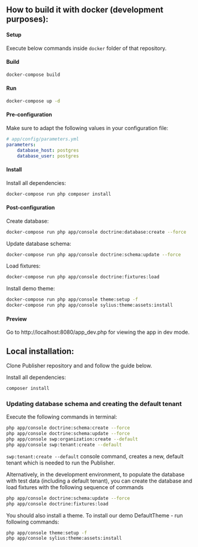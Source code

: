 ## How to build it with docker (development purposes):

#### Setup

Execute below commands inside `docker` folder of that repository.

#### Build

```bash
docker-compose build
```

#### Run

```bash
docker-compose up -d
```

#### Pre-configuration

Make sure to adapt the following values in your configuration file:

```yaml
# app/config/parameters.yml
parameters:
    database_host: postgres
    database_user: postgres
```

#### Install

Install all dependencies:

```bash
docker-compose run php composer install
```

#### Post-configuration

Create database:

```bash
docker-compose run php app/console doctrine:database:create --force
```

Update database schema:

```bash
docker-compose run php app/console doctrine:schema:update --force
```

Load fixtures:

```bash
docker-compose run php app/console doctrine:fixtures:load
```

Install demo theme:

```bash
docker-compose run php app/console theme:setup -f
docker-compose run php app/console sylius:theme:assets:install
```

#### Preview

Go to http://localhost:8080/app_dev.php for viewing the app in dev mode.

## Local installation:

Clone Publisher repository and and follow the guide below.

Install all dependencies:

```bash
composer install
```

### Updating database schema and creating the default tenant

Execute the following commands in terminal:

```bash
php app/console doctrine:schema:create --force
php app/console doctrine:schema:update --force
php app/console swp:organization:create --default
php app/console swp:tenant:create --default
```

`swp:tenant:create --default` console command, creates a new, default tenant which is
needed to run the Publisher.

Alternatively, in the development environment, to populate the database with test data (including a default tenant), you can create the database and load fixtures with the following sequence of commands

```bash
php app/console doctrine:schema:update --force
php app/console doctrine:fixtures:load
```

You should also install a theme. To install our demo DefaultTheme - run following commands:

```bash
php app/console theme:setup -f
php app/console sylius:theme:assets:install
```

